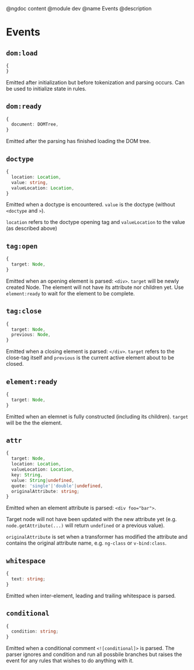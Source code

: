 @ngdoc content
@module dev
@name Events
@description

# Events

## `dom:load`

```typescript
{
}
```

Emitted after initialization but before tokenization and parsing occurs. Can be
used to initialize state in rules.

## `dom:ready`

```typescript
{
  document: DOMTree,
}
```

Emitted after the parsing has finished loading the DOM tree.

## `doctype`

```typescript
{
  location: Location,
  value: string,
  valueLocation: Location,
}
```

Emitted when a doctype is encountered. `value` is the doctype (without
`<doctype` and `>`).

`location` refers to the doctype opening tag and `valueLocation` to the value
(as described above)

## `tag:open`

```typescript
{
  target: Node,
}
```

Emitted when an opening element is parsed: `<div>`. `target` will be newly
created Node. The element will not have its attribute nor children yet. Use
`element:ready` to wait for the element to be complete.

## `tag:close`

```typescript
{
  target: Node,
  previous: Node,
}
```

Emitted when a closing element is parsed: `</div>`. `target` refers to
the close-tag itself and `previous` is the current active element
about to be closed.

## `element:ready`

```typescript
{
  target: Node,
}
```

Emitted when an elemnet is fully constructed (including its children). `target`
will be the the element.

## `attr`

```typescript
{
  target: Node,
  location: Location,
  valueLocation: Location,
  key: String,
  value: String|undefined,
  quote: 'single'|'double'|undefined,
  originalAttribute: string;
}
```

Emitted when an element attribute is parsed: `<div foo="bar">`.

Target node will not have been updated with the new attribute yet
(e.g. `node.getAttribute(...)` will return `undefined` or a previous
value).

`originalAttribute` is set when a transformer has modified the attribute and
contains the original attribute name, e.g. `ng-class` or `v-bind:class`.

## `whitespace`

```typescript
{
  text: string;
}
```

Emitted when inter-element, leading and trailing whitespace is parsed.

## `conditional`

```typescript
{
  condition: string;
}
```

Emitted when a conditional comment `<![conditional]>` is parsed. The parser
ignores and condition and run all possbile branches but raises the event for any
rules that wishes to do anything with it.
